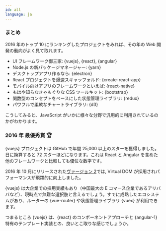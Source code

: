 ```yaml
---
id: all  
language: ja
---
```


### まとめ

2016 年のトップ 10 にランキングしたプロジェクトをみれば、その年の Web 開発の動向がよく見て取れます。

* UI フレームワーク御三家: {vuejs}, {react}, {angular}
* Node.js の新パッケージマネージャー: {yarn}
* デスクトップアプリ作るなら: {electron}
* React プロジェクトを爆速スキャッフォルド: {create-react-app}
* モバイル向けアプリのフレームワークといえば: {react-native}
* もはや知らなきゃもぐりな CSS ツールキット: {bootstrap}
* 関数型のコンセプトをベースにした状態管理ライブラリ: {redux}
* パワフルで柔軟なチャートライブラリ: {d3}

こうしてみると、JavaScript がいかに様々な分野で汎用的に利用されているのかがわかります。

### 2016 年 最優秀賞 🏆

{vuejs} プロジェクトは GitHub で年間 25,000 以上のスターを獲得しました。日に換算すると 72 スターほどになります。これは React と Angular を含めた他のフレームワークと比較しても優位な数字です。

2016 年 10 月にリリースされた[ヴァージョン 2](https://medium.com/the-vue-point/vue-2-0-is-here-ef1f26acf4b8#.lekly4sa8)では, Virtual DOM が採用されパフォーマンスが飛躍的に向上しました。

{vuejs} は大企業での採用実績もあり（中国最大の E コマース企業であるアリババなど）、現時点で無難な選択肢と言えるでしょう。すでに成熟したエコシステムがあり、ルーターの {vue-router} や状態管理ライブラリ {vuex} が利用できます。

つまるところ {vuejs} は、{react} のコンポーネントアプローチと {angular-1} 特有のテンプレート実装との、良いとこ取りな感じでしょうか。

